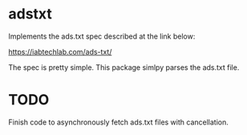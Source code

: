 # adstxt

Implements the ads.txt spec described at the link below:

  https://iabtechlab.com/ads-txt/

The spec is pretty simple.  This package simlpy parses the ads.txt file.

# TODO

Finish code to asynchronously fetch ads.txt files with cancellation.
